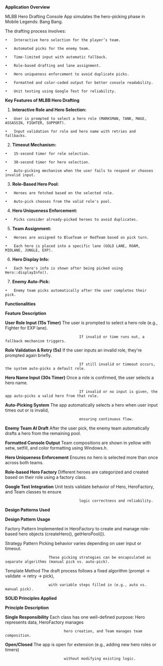   **Application Overview**
  
  MLBB Hero Drafting Console App simulates the hero-picking phase in Mobile Legends: Bang Bang.
  
  The drafting process involves:
   
    •	Interactive hero selection for the player’s team.
    
    •	Automated picks for the enemy team.
   
    •	Time-limited input with automatic fallback.
   
    •	Role-based drafting and lane assignment.
    
    •	Hero uniqueness enforcement to avoid duplicate picks.
    
    •	Formatted and color-coded output for better console readability.
    
    •	Unit testing using Google Test for reliability.
  
  **Key Features of MLBB Hero Drafting**
  
  1.	**Interactive Role and Hero Selection:**
     
    •	User is prompted to select a hero role (MARKSMAN, TANK, MAGE, ASSASSIN, FIGHTER, SUPPORT).
    
    •	Input validation for role and hero name with retries and fallbacks.
    
  2.	**Timeout Mechanism:**

    •	15-second timer for role selection.
    
    •	30-second timer for hero selection.
    
    •	Auto-picking mechanism when the user fails to respond or chooses invalid input.
    
  3.	**Role-Based Hero Pool:**
     
    •	Heroes are fetched based on the selected role.
    
    •	Auto-pick chooses from the valid role's pool.
    
  4.	**Hero Uniqueness Enforcement:**
     
    •	Picks consider already-picked heroes to avoid duplicates.
    
  5.	**Team Assignment:**
     
    •	Heroes are assigned to BlueTeam or RedTeam based on pick turn.
    
    •	Each hero is placed into a specific lane (GOLD LANE, ROAM, MIDLANE, JUNGLE, EXP).
    
  6.	**Hero Display Info:**
     
    •	Each hero's info is shown after being picked using Hero::displayInfo().
    
  7.	**Enemy Auto-Pick:**

    •	Enemy team picks automatically after the user completes their pick.
  
  
  **Functionalities**
  
  **Feature**                    	**Description**
  
  **User Role Input (15s Timer)**	    The user is prompted to select a hero role (e.g., Fighter for EXP lane). 
  
                                      If invalid or time runs out, a fallback mechanism triggers.
                                  
                                  
  **Role Validation & Retry (5s)**	   If the user inputs an invalid role, they're prompted again briefly. 
  
                                      If still invalid or timeout occurs, the system auto-picks a default role.
                                  
                                  
  **Hero Name Input (30s Timer)**	    Once a role is confirmed, the user selects a hero name. 
  
                                      If invalid or no input is given, the app auto-picks a valid hero from that role.
                                  
                                  
  **Auto-Picking System**	            The app automatically selects a hero when user input times out or is invalid,
  
                                      ensuring continuous flow.
                                  
                                  
  **Enemy Team AI Draft**	            After the user pick, the enemy team automatically drafts a hero from the remaining pool.
  
  
  **Formatted Console Output**	       Team compositions are shown in yellow with setw, setfill, and color formatting using Windows.h.
  
  
  **Hero Uniqueness Enforcement**	    Ensures no hero is selected more than once across both teams.
  
  
  **Role-based Hero Factory**	        Different heroes are categorized and created based on their role using a factory class.
  
  
  **Google Test Integration**	        Unit tests validate behavior of Hero, HeroFactory, and Team classes to ensure
  
                                      logic correctness and reliability.
  
  **Design Patterns	Used**
  
  **Design Pattern**   	**Usage**
  
  Factory Pattern      	Implemented in HeroFactory to create and manage role-based hero objects (createHero(), getHeroPool()).

  
  Strategy Pattern	     Picking behavior varies depending on user input or timeout.
  
                        These picking strategies can be encapsulated as separate algorithms (manual pick vs. auto-pick).
                        
                        
  Template Method       The draft process follows a fixed algorithm (prompt → validate → retry → pick), 
  
                        with variable steps filled in (e.g., auto vs. manual pick).
  
                        
  **SOLID Principles Applied**
  
  **Principle**               	 **Description**
  
 **Single Responsibility**	     Each class has one well-defined purpose: Hero represents data, HeroFactory manages 
  
                               hero creation, and Team manages team composition.

                            
  **Open/Closed**	              The app is open for extension (e.g., adding new hero roles or timers)
  
                               without modifying existing logic.
  
  
  
  

